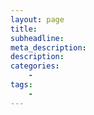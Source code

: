 ```yaml
---
layout: page
title:
subheadline:
meta_description:
description:
categories:
    - 
tags:
    - 
---
```






 [1]: #
 [2]: #
 [3]: #
 [4]: #
 [5]: #
 [6]: #
 [7]: #
 [8]: #
 [9]: #
 [10]: #